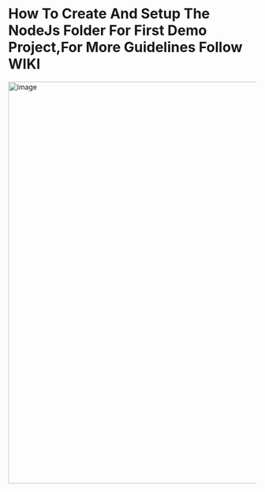 <h1>How To Create And Setup The NodeJs Folder For First Demo Project,For More Guidelines Follow WIKI</h1>
<img width="1591" height="814" alt="image" src="https://github.com/user-attachments/assets/ec9c6ea6-ee35-4557-acb0-b187deee5e5f" />
